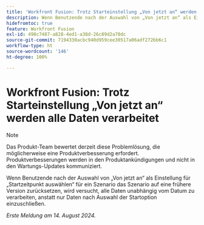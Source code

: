 ```yaml
---
title: 'Workfront Fusion: Trotz Starteinstellung „Von jetzt an“ werden alle Daten verarbeitet'
description: Wenn Benutzende nach der Auswahl von „Von jetzt an“ als Einstellung für „Startzeitpunkt auswählen“ für ein Szenario das Szenario auf eine frühere Version zurücksetzen, wird versucht, alle Daten unabhängig vom Datum zu verarbeiten, anstatt nur die Daten nach Auswahl der Startoption einzuschließen.
hidefromtoc: true
feature: Workfront Fusion
exl-id: 498c7487-a828-4ed1-a38d-26c89d2a70dc
source-git-commit: 7194330acbc940d959cee30517a06adf272bb6c1
workflow-type: ht
source-wordcount: '146'
ht-degree: 100%

---
```


# Workfront Fusion: Trotz Starteinstellung „Von jetzt an“ werden alle Daten verarbeitet

>[!NOTE]
>
>Das Produkt-Team bewertet derzeit diese Problemlösung, die möglicherweise eine Produktverbesserung erfordert. Produktverbesserungen werden in den Produktankündigungen und nicht in den Wartungs-Updates kommuniziert.

Wenn Benutzende nach der Auswahl von „Von jetzt an“ als Einstellung für „Startzeitpunkt auswählen“ für ein Szenario das Szenario auf eine frühere Version zurücksetzen, wird versucht, alle Daten unabhängig vom Datum zu verarbeiten, anstatt nur Daten nach Auswahl der Startoption einzuschließen.

_Erste Meldung am 14. August 2024._
